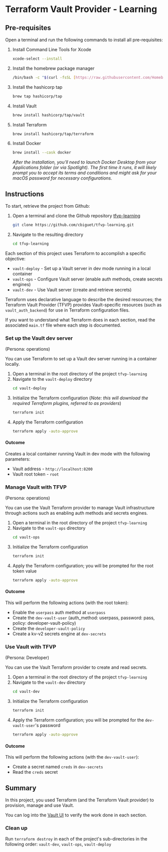 # Terraform Vault Provider - Learning

## Pre-requisites

Open a terminal and run the following commands to install all pre-requisites:
1.  Install Command Line Tools for Xcode
    ```bash
    xcode-select --install
    ```

2.  Install the homebrew package manager
    ```bash
    /bin/bash -c "$(curl -fsSL [https://raw.githubusercontent.com/Homebrew/install/HEAD/install.sh](https://raw.githubusercontent.com/Homebrew/install/HEAD/install.sh))"
    ```

3.  Install the hashicorp tap
    ```bash
    brew tap hashicorp/tap
    ```

4.  Install Vault
    ```bash
    brew install hashicorp/tap/vault
    ```

5.  Install Terraform
    ```bash
    brew install hashicorp/tap/terraform
    ```

6.  Install Docker
    ```bash
    brew install --cask docker
    ```
    *After the installation, you'll need to launch Docker Desktop from your Applications folder (or via Spotlight). The first time it runs, it will likely prompt you to accept its terms and conditions and might ask for your macOS password for necessary configurations.*

## Instructions

To start, retrieve the project from Github:
1. Open a terminal and clone the Github repository [tfvp-learning](https://github.com/cbiguet/tfvp-learning)
    ```bash
    git clone https://github.com/cbiguet/tfvp-learning.git
    ```
2. Navigate to the resulting directory
    ```bash
    cd tfvp-learning
    ```

Each section of this project uses Terraform to accomplish a specific objective:
- `vault-deploy` - Set up a Vault server in dev mode running in a local container
- `vault-ops` - Configure Vault server (enable auth methods, create secrets engines)
- `vault-dev` - Use Vault server (create and retrieve secrets)

Terraform uses declarative language to describe the desired resources; the Terraform Vault Provider (TFVP) provides Vault-specific resources (such as `vault_auth_backend`) for use in Terraform configuration files.

If you want to understand what Terraform does in each section, read the associated `main.tf` file where each step is documented.

### Set up the Vault dev server
(Persona: operations)

You can use Terraform to set up a Vault dev server running in a container locally.

1. Open a terminal in the root directory of the project `tfvp-learning`
2. Navigate to the `vault-deploy` directory
    ```bash
    cd vault-deploy
    ```
2. Initialize the Terraform configuration (*Note: this will download the required Terraform plugins, referred to as providers*)
    ```bash
    terraform init
    ```
3. Apply the Terraform configuration
    ```bash
    terraform apply -auto-approve
    ```

#### Outcome
Creates a local container running Vault in dev mode with the following parameters:
- Vault address - `http://localhost:8200`
- Vault root token - `root`

### Manage Vault with TFVP
(Persona: operations)

You can use the Vault Terraform provider to manage Vault infrastructure through actions such as enabling auth methods and secrets engines.

1. Open a terminal in the root directory of the project `tfvp-learning`
2. Navigate to the `vault-ops` directory
    ```bash
    cd vault-ops
    ```
3. Initialize the Terraform configuration
    ```bash
    terraform init
    ```
4. Apply the Terraform configuration; you will be prompted for the root token value
    ```bash
    terraform apply -auto-approve
    ```

#### Outcome
This will perform the following actions (with the root token):
- Enable the `userpass` auth method at `userpass`
- Create the `dev-vault-user` (auth_method: userpass, password: pass, policy: developer-vault-policy)
- Create the `developer-vault-policy`
- Create a kv-v2 secrets engine at `dev-secrets`

### Use Vault with TFVP
(Persona: Developer)

You can use the Vault Terraform provider to create and read secrets.

1. Open a terminal in the root directory of the project `tfvp-learning`
2. Navigate to the `vault-dev` directory
    ```bash
    cd vault-dev
    ```
3. Initialize the Terraform configuration
    ```bash
    terraform init
    ```
4. Apply the Terraform configuration; you will be prompted for the `dev-vault-user`'s password
    ```bash
    terraform apply -auto-approve
    ```

#### Outcome
This will perform the following actions (with the `dev-vault-user`):
- Create a secret named `creds` in `dev-secrets`
- Read the `creds` secret

## Summary

In this project, you used Terraform (and the Terraform Vault provider) to provision, manage and use Vault. 

You can log into the [Vault UI](http://localhost:8200/ui) to verify the work done in each section.

### Clean up
Run `terraform destroy` in each of the project's sub-directories in the following order: `vault-dev`, `vault-ops`, `vault-deploy`
